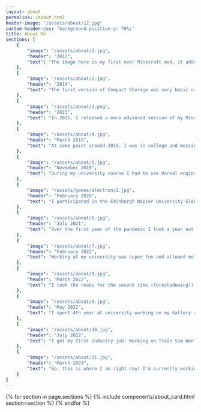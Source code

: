 ```yaml
---
layout: about
permalink: /about.html
header-image: "/assets/about/12.jpg"
custom-header-css: "background-position-y: 70%;"
title: About Me
sections: [
    {
        "image": "/assets/about/1.jpg",
        "header": "2013",
        "text": "The image here is my first ever Minecraft mod, it added amethysts to the game! I loved rocks and crystals when I was growing up so this was the obvious choice for me to add. From here it spiralled into making creepers blow up 100x what they normally did, adding new mods, furniture etc. until I decided I wante to make something more meaningful. This is when I had the idea to create a mod that added bigger chests to the game."
    },
    {
        "image": "/assets/about/2.jpg",
        "header": "2014",
        "text": "The first version of Compact Storage was very basic compared to where it is now. I simply added 4 new types of chest with incrementally larger storage types this was basic for me even at the time. I then decided I wanted to add more to this mod, I think I initially added one more larger chest. Then, I decide to add a system to make the chests dynamic. This came in the form of a chest builder addition to the mod"
    },
    {
        "image": "/assets/about/3.png",
        "header": "2015",
        "text": "In 2015, I released a more advanced version of my Minecraft mod, CompactStorage! This builder gave users total freedom over their storage, allowing you to change the size from 1x1 to 24x12 with custom recipes This was the most advanced thing I had made in Minecraft at the time and I was really proud of it. At around this time, I also added backpacks to the mod and this is when it starte getting popular! I updated from version to version but eventually it fell off around the 1.12 era. I have since picked the mod back up and I'm happy to be working on it again"
    },
    {
        "image": "/assets/about/4.jpg",
        "header": "March 2019",
        "text": "At some point around 2019, I was in college and messing around with Unity a lot. I wanted to make a game where you dodged cars but I never managed to ge that working! I tried my hardest and followed a lot of tutorials but I was putting myself in a the deep end! I then decided to work on more basic projects and concepts rather than making things difficult for myself"
    },
    {
        "image": "/assets/about/5.jpg",
        "header": "November 2019",
        "text": "During my university course I had to use Unreal engine to create a story based game, I created a game about escaping a building during a fire. I created the narrative structre elements from scratch with Blueprints and I'm really proud of how that system turned out! I haven't got much experience with Unreal but this gave me a good starting place to learn from."
    },
    {
        "image": "/assets/games/electron/2.jpg",
        "header": "February 2020",
        "text": "I participated in the Edinburgh Napier University Global Game Jam in 2020, this was the first time I had taken on a full project rather than makin smaller tech demos. This was super fun and allowed me to explore what it was like to make a game from start to finish. It gave me a chance to explor adding cutscenes into Unity. Doing this game jam sparked my love of game development again and gave me a push to start working on games again."
    },
    {
        "image": "/assets/about/6.jpg",
        "header": "July 2021",
        "text": "Over the first year of the pandemic I took a year out of university. I spent the year working and spending my free time doing little game projects an other stuff I enjoyed. Though, my free time was limited because in the first lockdown I worked 60 hour weeks at Sainsbury's! I spent the first lockdown in-store but then became a driver during the second lockdown! This took me all over the borders and was first bit of inspiration for one of my indie projects!"
    },
    {
        "image": "/assets/about/7.jpg",
        "header": "February 2022",
        "text": "Working at my university was super fun and allowed me to have more freedom whilst I studied. I worked on a project called Let's Play Wester Hailes wher children were tasked with creating games about their local area! I helped in the classrooms and provided support to the researchers, I also worke on an arcade machine launcher for the games! I also got to work at different events for new starts at the uni which was super fun and interesting! A bi thank you to all of the staff at Edinburgh Napier Uni for the amazing time I had there and all of the support! You guys are the best"
    },
    {
        "image": "/assets/about/8.jpg",
        "header": "March 2022",
        "text": "I took the roads for the second time (foreshadowing!), this time with Tesco! Tesco gave me room to decide what to do, as I was coming up on the end of uni and wasn't sure whether to do a postgraduate degree or find a job in the games industry! Working there was a nice break from the usual for me and let me explore the lovely Scottish Borders once more. This led to some nice inspiration for a game set in the Borders!"
    },
    {
        "image": "/assets/about/9.jpg",
        "header": "May 2022",
        "text": "I spent 4th year at university working on my Gallery of Safe Space project. I initially envisioned the project as a way to explor representation of trans people within new media types such as VR. However, I ended up exploring safe spaces instead! This was super interestin as it allowed me to apply my game dev skills to a serious topic. I really enjoyed the last year of university and I also worked at the uni whilst studying."
    },
    {
        "image": "/assets/about/10.jpg",
        "header": "July 2022",
        "text": "I got my first industry job! Working on Train Sim World has given me a very vast understanding of Unreal Engine and the Blueprint system. It also allowed me to lear how office roles operate and how teams communicate and work together. My main tasks so far have been setting up the rail vehicles for the game, which invovles a lot of 400 page manual and replicating systems in blueprint. It's super fun working on one of the games that I have played and learning how it goes together. Working remotely has been really interesting as well as I've developed a whole new work-life balance within my own home! This role has been super benificial in broadening my understanding of the game industry."
    },
    {
        "image": "/assets/about/11.jpg",
        "header": "March 2023",
        "text": "So, this is where I am right now! I'm currently working away at Dovetail on TSW, working on my ideas in my spare time and seeing what happens next! I'm super excited to be working on my own projects and I find it super exciting seeing what possibilities are out there. I can' wait to see what 2023 brings and what new things await me! Maybe there'll be another section about it on here soon! 🎉"
    }
]
---
```


{% for section in page.sections %}
 {% include components/about_card.html section=section %}
{% endfor %}
